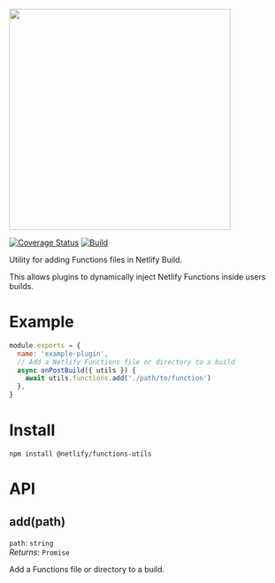 <img src="../../static/logo.png" width="400"/><br>

[![Coverage Status](https://codecov.io/gh/netlify/build/branch/master/graph/badge.svg)](https://codecov.io/gh/netlify/build)
[![Build](https://github.com/netlify/build/workflows/Build/badge.svg)](https://github.com/netlify/build/actions)

Utility for adding Functions files in Netlify Build.

This allows plugins to dynamically inject Netlify Functions inside users builds.

# Example

```js
module.exports = {
  name: 'example-plugin',
  // Add a Netlify Functions file or directory to a build
  async onPostBuild({ utils }) {
    await utils.functions.add('./path/to/function')
  },
}
```

# Install

```
npm install @netlify/functions-utils
```

# API

## add(path)

`path`: `string`\
_Returns_: `Promise`

Add a Functions file or directory to a build.
